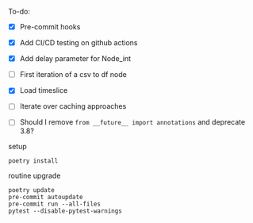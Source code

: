 
To-do:

- [x] Pre-commit hooks
- [x] Add CI/CD testing on github actions
- [x] Add delay parameter for Node_int
- [ ] First iteration of a csv to df node
- [x] Load timeslice
- [ ] Iterate over caching approaches

- [ ] Should I remove `from __future__ import annotations` and deprecate 3.8?


setup

```shell
poetry install
```

routine upgrade

```shell
poetry update
pre-commit autoupdate
pre-commit run --all-files
pytest --disable-pytest-warnings
```
